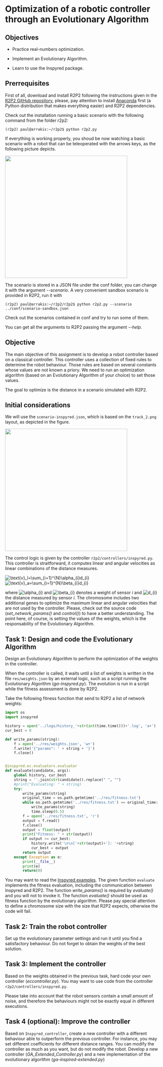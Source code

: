 # Optimization of a robotic controller through an Evolutionary Algorithm

## Objectives

* Practice real-numbers optimization.

* Implement an Evolutionary Algorithm.

* Learn to use the Inspyred package.


## Prerrequisites

First of all, download and install R2P2 following the instructions given in the [R2P2 GitHub repository](https://github.com/ISG-UAH/r2p2), please, pay attention to install [Anaconda](https://www.anaconda.com/distribution/) first (a Python distribution that makes everything easier) and R2P2 dependencies. 

Check out the installation running a basic scenario with the following command from the folder r2p2:

```
(r2p2) paul@arrakis:~/r2p2$ python r2p2.py
```

If everything is working properly, you shoud be now watching a basic scenario with a robot that can be teleoperated with the arrows keys, as the following picture depicts.

<img align="center" src="r2p2-stage.png" width="400">

The scenario is stored in a JSON file under the conf folder, you can change it with the argument *--scenario*. A very convenient sandbox scenario is provided in R2P2, run it with

```
(r2p2) paul@arrakis:~/r2p2/r2p2$ python r2p2.py --scenario ../conf/scenario-sandbox.json
```
Check out the scenarios contained in conf and try to run some of them.

You can get all the arguments to R2P2 passing the argument *--help*.

## Objective

The main objective of this assignment is to develop a robot controller based on a classical controller. This controller uses a collection of fixed rules to determine the robot behaviour. Those rules are based on several constants whose values are not known a priory. We need to run an optimization algorithm (based on an Evolutionary Algorithm of your choice) to set those values.

The goal to optimize is the distance in a scenario simulated with R2P2.

## Initial considerations

We will use the `scenario-inspyred.json`, which is based on the `track_2.png` layout, as depicted in the figure.

<img align="center" src="track_2.png" width="400">

The control logic is given by the controller `r2p2/controllers/inspyred.py`. This controller is straitforward, it computes linear and angular velocities as linear combinations of the distance measures. 

<img src="https://latex.codecogs.com/svg.latex?\text{v}_l=\sum_{i=1}^{N}\alpha_{i}d_{i}" title="\text{v}_l=\sum_{i=1}^{N}\alpha_{i}d_{i}" />

<img src="https://latex.codecogs.com/svg.latex?\text{v}_a=\sum_{i=1}^{N}\beta_{i}d_{i}" title="\text{v}_a=\sum_{i=1}^{N}\beta_{i}d_{i}" />

where <img src="https://latex.codecogs.com/svg.latex?\alpha_{i}" title="\alpha_{i}"/> and <img src="https://latex.codecogs.com/svg.latex?\beta_{i}" title="\beta_{i}"/> denotes a weight of sensor *i* and <img src="https://latex.codecogs.com/svg.latex?d_{i}" title="d_{i}"/> the distance measured by sensor *i*. The chromosome includes two additional genes to optimize the maximum linear and angular velocities that are not used by the controller. Please, check out the source code (*set_network_params()* and *control()*) to have a better understanding. The point here, of course, is setting the values of the weights, which is the responsability of the Evolutionary Algorithm. 

## Task 1: Design and code the Evolutionary Algorithm

Design an Evolutionary Algorithm to perform the optimization of the weights in the controller. 

When the controller is called, it waits until a list of weights is written in the file `res/weights.json` by an external logic, such as a script running the Evolutionary Algorithm (*ga-inspyred.py*). The evolution is run in a script while the fitness assessment is done by R2P2. 

Take the following fitness function that send to R2P2 a list of network weights:

```Python
import os
import inspyred

history = open('../logs/history_'+str(int(time.time()))+'.log', 'a+')
cur_best = 0

def write_params(string):
	f = open('../res/weights.json', 'w+')
	f.write('{"params": ' + string + '}')
	f.close()


@inspyred.ec.evaluators.evaluator
def evaluate(candidate, args):
	global history, cur_best
	string = ''.join(str(candidate)).replace(" ", "")
	#print("Evaluating: " + string)
	try:
		write_params(string)
		original_time = os.path.getmtime('../res/fitness.txt')
		while os.path.getmtime('../res/fitness.txt') == original_time:
			write_params(string)
			time.sleep(0.5)
		f = open('../res/fitness.txt', 'r')
		output = f.read()
		f.close()
		output = float(output)
		print("Fitness: " + str(output))
		if output >= cur_best:
			history.write('\n\n['+str(output)+']: '+string)
			cur_best = output
		return output
	except Exception as e:
		print(__file__)
		print(e)
		return(0)
```

You may want to read the [Inspyred examples](https://pythonhosted.org/inspyred/examples.html). The given function ``evaluate`` implements the fitness evaluation, including the communication between Inspyred and R2P2. The function *write_params()* is required by *evaluate()* and you will not to invoke it. The function *evaluate()* should be used as fitness function by the evolutionary algorithm. Please pay special attention to define a chromosome size with the size that R2P2 expects, otherwise the code will fail.

## Task 2: Train the robot controller

Set up the evolutionary parameter settings and run it until you find a satisfactory behaviour. Do not forget to obtain the weights of the best solution.

## Task 3: Implement the controller

Based on the weights obtained in the previous task, hard code your own controller (*eccontroller.py*). You may want to use code from the controller `r2p2/controllers/inspyred.py`.

<!--
Based on the weights obtained in the previous task, run the robot with the optimized weights. To this end use the scenario defined by the file ``scenario-inspyred-simple.json``, which uses the ``controller-inspyred-simple.json`` controller. Look for the field ``weights`` and fill a list with your weights, as the example contained in the example shows. Run the scenario and verify that the robot repeats the behaviour.-->

Please take into account that the robot sensors contain a small amount of noise, and therefore the behaviours might not be exactly equal in different executions.

## Task 4 (optional): Improve the controller

Based on ``Inspyred_controller``, create a new controller with a different behaviour able to outperform the previous controller. For instance, you may set different coefficients for different distance ranges. You can modify the controller as much as you want, but do not modify the robot. Develop a new controller (*GA_Extended_Controller.py*) and a new implementation of the evolutionary algorithm (*ga-inspired-extended.py*)

